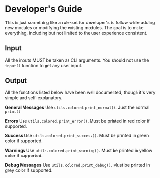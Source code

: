 # Developer's Guide

This is just something like a rule-set for developer's to follow while adding new modules or modifying the existing modules. The goal is to make everything, including but not limited to the user experience consistent.

## Input

All the inputs MUST be taken as CLI arguments. You should not use the `input()` function to get any user input.

## Output

All the functions listed below have been well documented, though it's very simple and self-explanatory.

**General Messages**
Use `utils.colored.print_normal()`. Just the normal `print()`

**Errors**
Use `utils.colored.print_error()`. Must be printed in red color if supported.

**Success**
Use `utils.colored.print_success()`. Must be printed in green color if supported.

**Warnings**
Use `utils.colored.print_warning()`. Must be printed in yellow color if supported.

**Debug Messages**
Use `utils.colored.print_debug()`. Must be printed in grey color if supported.
